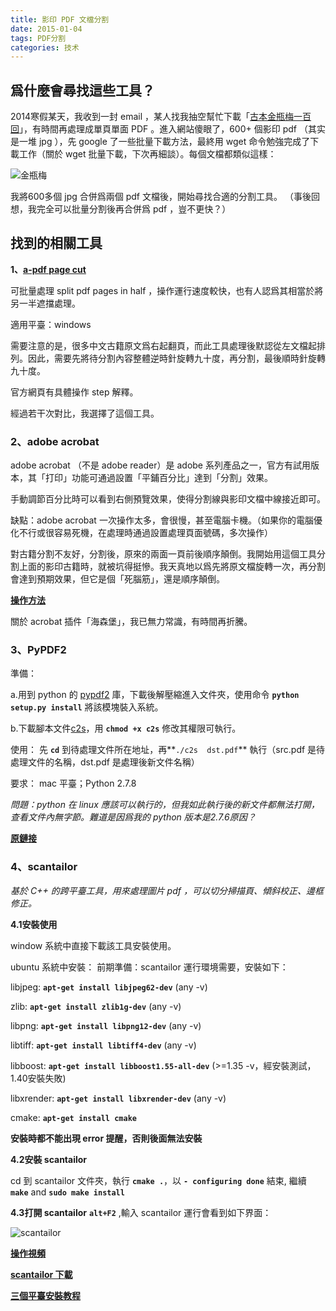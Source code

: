 ```yaml
---
title: 影印 PDF 文檔分割
date: 2015-01-04
tags: PDF分割
categories: 技术
---
```


## 爲什麼會尋找這些工具？

2014寒假某天，我收到一封 email ，某人找我抽空幫忙下載「[古本金瓶梅一百回](http://hong.ioc.u-tokyo.ac.jp/list.php?p=68&order=rn_no&jump_data=&nsukey=XlHf2AkpVttaVboGKOW5TNfjklZHIGoZg5hyBszWfVMXh35S5yLbNXlAKUp9f6r7b2clq%2FtCZN8Y4Ybnz29XBw%3D%3D)」，有時間再處理成單頁單面 PDF 。進入網站傻眼了，600+ 個影印 pdf （其实是一堆 jpg ），先 google 了一些批量下載方法，最終用 wget 命令勉強完成了下載工作（關於 wget 批量下載，下次再細談）。每個文檔都類似這樣：

![金瓶梅](https://36.media.tumblr.com/0b98adf8dc6ecae7c4ae9da1f724b0b7/tumblr_nnkpxoyM2z1t03x8ro1_1280.jpg)

我將600多個 jpg 合併爲兩個 pdf 文檔後，開始尋找合適的分割工具。
（事後回想，我完全可以批量分割後再合併爲 pdf ，豈不更快？）

## 找到的相關工具

**1、[a-pdf page cut](http://www.a-pdf.com/faq/how-to-split-pdf-pages-in-half.htm)**

可批量處理 split pdf pages in half ，操作運行速度較快，也有人認爲其相當於將另一半遮擋處理。

適用平臺：windows

需要注意的是，很多中文古籍原文爲右起翻頁，而此工具處理後默認從左文檔起排列。因此，需要先將待分割內容整體逆時針旋轉九十度，再分割，最後順時針旋轉九十度。

官方網頁有具體操作 step 解釋。

經過若干次對比，我選擇了這個工具。

### 2、adobe acrobat

adobe acrobat （不是 adobe reader）是 adobe 系列產品之一，官方有試用版本，其「打印」功能可通過設置「平鋪百分比」達到「分割」效果。

手動調節百分比時可以看到右側預覽效果，使得分割線與影印文檔中線接近即可。

缺點：adobe acrobat 一次操作太多，會很慢，甚至電腦卡機。（如果你的電腦優化不行或很容易死機，在處理時通過設置處理頁面號碼，多次操作）

對古籍分割不友好，分割後，原來的兩面一頁前後順序顛倒。我開始用這個工具分割上面的影印古籍時，就被坑得挺慘。我天真地以爲先將原文檔旋轉一次，再分割會達到預期效果，但它是個「死腦筋」，還是順序顛倒。

[**操作方法**](http://www.penddy.com/how-to-cut-double-sided-page-of-the-pdf-into-a-page.html)

關於 acrobat 插件「海森堡」，我已無力常識，有時間再折騰。

### 3、PyPDF2

準備：

a.用到 python 的 [pypdf2](https://github.com/mstamy2/PyPDF2) 庫，下載後解壓縮進入文件夾，使用命令 **`python setup.py install`** 將該模塊裝入系統。

b.下載腳本文件[c2s](http://alex4814.in/ac/wp-content/uploads/2014/08/c2s.tar.gz)，用 **`chmod +x c2s`** 修改其權限可執行。

使用：
先 **`cd`** 到待處理文件所在地址，再**`./c2s  dst.pdf`** 執行（src.pdf 是待處理文件的名稱，dst.pdf 是處理後新文件名稱）

要求： mac 平臺；Python 2.7.8

*問題：python 在 linux 應該可以執行的，但我如此執行後的新文件都無法打開，查看文件內無字節。難道是因爲我的 python 版本是2.7.6原因？*


[**原鏈接**](http://alex4814.in/ac/archives/638)

### 4、scantailor

*基於 C++ 的跨平臺工具，用來處理圖片 pdf ，可以切分掃描頁、傾斜校正、邊框修正。*

**4.1安裝使用**

window 系統中直接下載該工具安裝使用。

ubuntu 系統中安裝：
前期準備：scantailor 運行環境需要，安裝如下：

libjpeg: **`apt-get install libjpeg62-dev`** (any -v)

zlib: **`apt-get install zlib1g-dev`**      (any -v)

libpng: **`apt-get install libpng12-dev`**   (any -v)

libtiff: **`apt-get install libtiff4-dev`**  (any -v)

libboost: **`apt-get install libboost1.55-all-dev`** (>=1.35 -v，經安裝測試，1.40安裝失敗)

libxrender: **`apt-get install libxrender-dev`**  (any -v)

cmake: **`apt-get install cmake`**

**安裝時都不能出現 error 提醒，否則後面無法安裝**

**4.2安裝 scantailor**

cd 到 scantailor 文件夾，執行 **`cmake .`**，以 **`- configuring done`** 結束,
繼續 **`make`** and **`sudo make install`**

**4.3打開 scantailor**
 **`alt+F2`** ,輸入 scantailor 運行會看到如下界面：

![scantailor](https://40.media.tumblr.com/65bb014af7318cc54903fd8651630af9/tumblr_ntzh1qixvh1uft3xho1_540.png)

[**操作視頻**](https://vimeo.com/12524529)

[**scantailor 下載**](https://github.com/scantailor/scantailor/releases/tag/RELEASE_0_9_11_1)

[**三個平臺安裝教程**](https://40.media.tumblr.com/65bb014af7318cc54903fd8651630af9/tumblr_ntzh1qixvh1uft3xho1_540.png)
